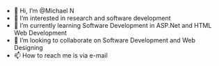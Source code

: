 - 👋 Hi, I’m @Michael N
- 👀 I’m interested in research and software development
- 🌱 I’m currently learning Software Development in ASP.Net and HTML Web Development
- 💞️ I’m looking to collaborate on Software Development and Web Designing
- 📫 How to reach me is via e-mail

<!---
202110797/202110797 is a ✨ special ✨ repository because its `README.md` (this file) appears on your GitHub profile.
You can click the Preview link to take a look at your changes.
--->
